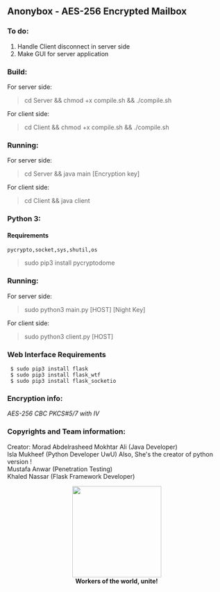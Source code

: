 ## Anonybox - AES-256 Encrypted Mailbox
### To do:

1. Handle Client disconnect in server side
2. Make GUI for server application

### Build:
For server side:
> cd Server && chmod +x compile.sh && ./compile.sh

For client side:
> cd Client && chmod +x compile.sh && ./compile.sh

### Running:
For server side:
> cd Server && java main [Encryption key]

For client side:
> cd Client && java client

###  Python 3:

 #### Requirements 
 ~~~~
 pycrypto,socket,sys,shutil,os 
 ~~~~
> sudo pip3 install pycryptodome

### Running:
For server side:
> sudo python3 main.py [HOST] [Night Key]

For client side:
> sudo python3 client.py [HOST]

 ### Web Interface Requirements
 ```
  $ sudo pip3 install flask
  $ sudo pip3 install flask_wtf
  $ sudo pip3 install flask_socketio
  ```
### Encryption info:

*AES-256 CBC PKCS#5/7 with IV*

### Copyrights and Team information:

Creator: Morad Abdelrasheed Mokhtar Ali (Java Developer)<br>
Isla Mukheef (Python Developer UwU) Also, She's the creator of python version !<br>
Mustafa Anwar (Penetration Testing)<br>
Khaled Nassar (Flask Framework Developer)

<p align="center">
  <img width="205" height="210" src="https://i.ya-webdesign.com/images/badge-transparent-communist-1.png">
 <br>
  <b>Workers of the world, unite!</b>
</p>
